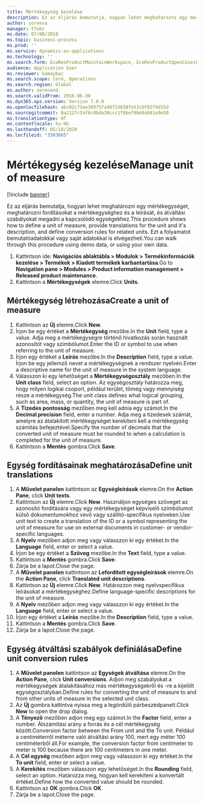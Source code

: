 ```yaml
---
title: Mértékegység kezelése
description: Ez az eljárás bemutatja, hogyan lehet meghatározni egy mértékegységet, meghatározni fordításokat a mértékegységhez és a leírását, és átváltási szabályokat megadni a kapcsolódó egységekhez.
author: sorenva
manager: tfehr
ms.date: 07/08/2018
ms.topic: business-process
ms.prod: ''
ms.service: dynamics-ax-applications
ms.technology: ''
ms.search.form: EcoResProductMaintainWorkspace, EcoResProductOpenCasesFormPart, UnitOfMeasure, UnitOfMeasureReportingTranslation, UnitOfMeasureTranslation, UnitOfMeasureConversion, UnitOfMeasureConversionEditOrCreate, UnitOfMeasureLookup
audience: Application User
ms.reviewer: kamaybac
ms.search.scope: Core, Operations
ms.search.region: Global
ms.author: sorenand
ms.search.validFrom: 2016-06-30
ms.dyn365.ops.version: Version 7.0.0
ms.openlocfilehash: abc02c73ae36975fa4872d638fe53cbf0379d15d
ms.sourcegitcommit: 8a2127c5af6cdbda30ccc1f9bef9bd4ab61e9e50
ms.translationtype: HT
ms.contentlocale: hu-HU
ms.lasthandoff: 05/18/2020
ms.locfileid: "3383665"
---
```

# <a name="manage-unit-of-measure"></a><span data-ttu-id="dc84f-103">Mértékegység kezelése</span><span class="sxs-lookup"><span data-stu-id="dc84f-103">Manage unit of measure</span></span>

[!include [banner](../../includes/banner.md)]

<span data-ttu-id="dc84f-104">Ez az eljárás bemutatja, hogyan lehet meghatározni egy mértékegységet, meghatározni fordításokat a mértékegységhez és a leírását, és átváltási szabályokat megadni a kapcsolódó egységekhez.</span><span class="sxs-lookup"><span data-stu-id="dc84f-104">This procedure shows how to define a unit of measure, provide translations for the unit and it's description, and define conversion rules for related units.</span></span> <span data-ttu-id="dc84f-105">Ezt a folyamatot bemutatóadatokkal vagy saját adatokkal is elvégezheti.</span><span class="sxs-lookup"><span data-stu-id="dc84f-105">You can walk through this procedure using demo data, or using your own data.</span></span>

1. <span data-ttu-id="dc84f-106">Kattintson ide: **Navigációs ablaktábla > Modulok > Termékinformációk kezelése > Termékek > Kiadott termékek karbantartása**.</span><span class="sxs-lookup"><span data-stu-id="dc84f-106">Go to **Navigation pane > Modules > Product information management > Released product maintenance**.</span></span>
2. <span data-ttu-id="dc84f-107">Kattintson a **Mértékegységek** elemre.</span><span class="sxs-lookup"><span data-stu-id="dc84f-107">Click **Units**.</span></span>

## <a name="create-a-unit-of-measure"></a><span data-ttu-id="dc84f-108">Mértékegység létrehozása</span><span class="sxs-lookup"><span data-stu-id="dc84f-108">Create a unit of measure</span></span>
1. <span data-ttu-id="dc84f-109">Kattintson az **Új** elemre.</span><span class="sxs-lookup"><span data-stu-id="dc84f-109">Click **New**.</span></span>
2. <span data-ttu-id="dc84f-110">Írjon be egy értéket a **Mértékegység** mezőbe.</span><span class="sxs-lookup"><span data-stu-id="dc84f-110">In the **Unit** field, type a value.</span></span> <span data-ttu-id="dc84f-111">Adja meg a mértékegységre történő hivatkozás során használt azonosítót vagy szimbólumot.</span><span class="sxs-lookup"><span data-stu-id="dc84f-111">Enter the ID or symbol to use when referring to the unit of measure.</span></span>  
3. <span data-ttu-id="dc84f-112">Írjon egy értéket a **Leírás** mezőbe.</span><span class="sxs-lookup"><span data-stu-id="dc84f-112">In the **Description** field, type a value.</span></span> <span data-ttu-id="dc84f-113">Írjon be egy jellemző nevet a mértékegységnek a rendszer nyelvén.</span><span class="sxs-lookup"><span data-stu-id="dc84f-113">Enter a descriptive name for the unit of measure in the system language.</span></span>  
4. <span data-ttu-id="dc84f-114">Válasszon ki egy lehetőséget a **Mértékegységosztály** mezőben.</span><span class="sxs-lookup"><span data-stu-id="dc84f-114">In the **Unit class** field, select an option.</span></span> <span data-ttu-id="dc84f-115">Az egységosztály határozza meg, hogy milyen logikai csoport, például terület, tömeg vagy mennyiség része a mértékegység.</span><span class="sxs-lookup"><span data-stu-id="dc84f-115">The unit class defines what logical grouping, such as area, mass, or quantity, the unit of measure is part of.</span></span>  
5. <span data-ttu-id="dc84f-116">A **Tizedes pontosság** mezőben meg kell adnia egy számot.</span><span class="sxs-lookup"><span data-stu-id="dc84f-116">In the **Decimal precision** field, enter a number.</span></span> <span data-ttu-id="dc84f-117">Adja meg a tizedesek számát, amelyre az átalakított mértékegységet kerekíteni kell a mértékegység számítás befejeztével.</span><span class="sxs-lookup"><span data-stu-id="dc84f-117">Specify the number of decimals that the converted unit of measure must be rounded to when a calculation is completed for the unit of measure.</span></span>  
6. <span data-ttu-id="dc84f-118">Kattintson a **Mentés** gombra.</span><span class="sxs-lookup"><span data-stu-id="dc84f-118">Click **Save**.</span></span>

## <a name="define-unit-translations"></a><span data-ttu-id="dc84f-119">Egység fordításainak meghatározása</span><span class="sxs-lookup"><span data-stu-id="dc84f-119">Define unit translations</span></span>
1. <span data-ttu-id="dc84f-120">A **Művelet panelen** kattintson az **Egységleírások** elemre.</span><span class="sxs-lookup"><span data-stu-id="dc84f-120">On the **Action Pane**, click **Unit texts**.</span></span>
2. <span data-ttu-id="dc84f-121">Kattintson az **Új** elemre.</span><span class="sxs-lookup"><span data-stu-id="dc84f-121">Click **New**.</span></span> <span data-ttu-id="dc84f-122">Használjon egységes szöveget az azonosító fordítására vagy egy mértékegységet képviselő szimbólumot külső dokumentumokhoz vevő vagy szállító-specifikus nyelveken.</span><span class="sxs-lookup"><span data-stu-id="dc84f-122">Use unit text to create a translation of the ID or a symbol representing the unit of measure for use on external documents in customer- or vendor-specific languages.</span></span>  
3. <span data-ttu-id="dc84f-123">A **Nyelv** mezőben adjon meg vagy válasszon ki egy értéket.</span><span class="sxs-lookup"><span data-stu-id="dc84f-123">In the **Language** field, enter or select a value.</span></span>
4. <span data-ttu-id="dc84f-124">Írjon be egy értéket a **Szöveg** mezőbe.</span><span class="sxs-lookup"><span data-stu-id="dc84f-124">In the **Text** field, type a value.</span></span>
5. <span data-ttu-id="dc84f-125">Kattintson a **Mentés** gombra.</span><span class="sxs-lookup"><span data-stu-id="dc84f-125">Click **Save**.</span></span>
6. <span data-ttu-id="dc84f-126">Zárja be a lapot.</span><span class="sxs-lookup"><span data-stu-id="dc84f-126">Close the page.</span></span>
7. <span data-ttu-id="dc84f-127">A **Művelet panelen** kattintson az **Lefordított egységleírások** elemre.</span><span class="sxs-lookup"><span data-stu-id="dc84f-127">On the **Action Pane**, click **Translated unit descriptions**.</span></span>
8. <span data-ttu-id="dc84f-128">Kattintson az **Új** elemre.</span><span class="sxs-lookup"><span data-stu-id="dc84f-128">Click **New**.</span></span> <span data-ttu-id="dc84f-129">Határozzon meg nyelvspecifikus leírásokat a mértékegységhez.</span><span class="sxs-lookup"><span data-stu-id="dc84f-129">Define language-specific descriptions for the unit of measure.</span></span>  
9. <span data-ttu-id="dc84f-130">A **Nyelv** mezőben adjon meg vagy válasszon ki egy értéket.</span><span class="sxs-lookup"><span data-stu-id="dc84f-130">In the **Language** field, enter or select a value.</span></span>
10. <span data-ttu-id="dc84f-131">Írjon egy értéket a **Leírás** mezőbe.</span><span class="sxs-lookup"><span data-stu-id="dc84f-131">In the **Description** field, type a value.</span></span>
11. <span data-ttu-id="dc84f-132">Kattintson a **Mentés** gombra.</span><span class="sxs-lookup"><span data-stu-id="dc84f-132">Click **Save**.</span></span>
12. <span data-ttu-id="dc84f-133">Zárja be a lapot.</span><span class="sxs-lookup"><span data-stu-id="dc84f-133">Close the page.</span></span>

## <a name="define-unit-conversion-rules"></a><span data-ttu-id="dc84f-134">Egység átváltási szabályok definiálása</span><span class="sxs-lookup"><span data-stu-id="dc84f-134">Define unit conversion rules</span></span>
1. <span data-ttu-id="dc84f-135">A **Művelet panelen** kattintson az **Egységek átváltása** elemre.</span><span class="sxs-lookup"><span data-stu-id="dc84f-135">On the **Action Pane**, click **Unit conversions**.</span></span> <span data-ttu-id="dc84f-136">Adjon meg szabályokat a mértékegységek átalakításához más mértékegységekről és -re a kijelölt egységosztályban.</span><span class="sxs-lookup"><span data-stu-id="dc84f-136">Define rules for converting the unit of measure to and from other units of measure in the selected unit class.</span></span>  
2. <span data-ttu-id="dc84f-137">Az **Új** gombra kattintva nyissa meg a legördülő párbeszédpanelt.</span><span class="sxs-lookup"><span data-stu-id="dc84f-137">Click **New** to open the drop dialog.</span></span>
3. <span data-ttu-id="dc84f-138">A **Tényező** mezőben adjon meg egy számot.</span><span class="sxs-lookup"><span data-stu-id="dc84f-138">In the **Factor** field, enter a number.</span></span> <span data-ttu-id="dc84f-139">Átszámítási arány a forrás és a cél mértékegység között.</span><span class="sxs-lookup"><span data-stu-id="dc84f-139">Conversion factor between the From unit and the To unit.</span></span> <span data-ttu-id="dc84f-140">Például a centiméterről méterre való átváltási arány 100, mert egy méter 100 centiméterből áll.</span><span class="sxs-lookup"><span data-stu-id="dc84f-140">For example, the conversion factor from centimeter to meter is 100 because there are 100 centimeters in one meter.</span></span>  
4. <span data-ttu-id="dc84f-141">A **Cél egység** mezőben adjon meg vagy válasszon ki egy értéket.</span><span class="sxs-lookup"><span data-stu-id="dc84f-141">In the **To unit** field, enter or select a value.</span></span>
5. <span data-ttu-id="dc84f-142">A **Kerekítés** mezőben válasszon egy lehetőséget.</span><span class="sxs-lookup"><span data-stu-id="dc84f-142">In the **Rounding** field, select an option.</span></span> <span data-ttu-id="dc84f-143">Határozza meg, hogyan kell kerekíteni a konvertált értéket.</span><span class="sxs-lookup"><span data-stu-id="dc84f-143">Define how the converted value should be rounded.</span></span>  
6. <span data-ttu-id="dc84f-144">Kattintson az **OK** gombra.</span><span class="sxs-lookup"><span data-stu-id="dc84f-144">Click **OK**.</span></span>
7. <span data-ttu-id="dc84f-145">Zárja be a lapot.</span><span class="sxs-lookup"><span data-stu-id="dc84f-145">Close the page.</span></span>

